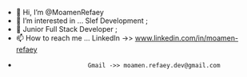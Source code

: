 - 👋 Hi, I’m @MoamenRefaey
- 👀 I’m interested in ... Slef Development ;
- 🌱 Junior Full Stack Developer ;
- 📫 How to reach me ... LinkedIn ->> www.linkedin.com/in/moamen-refaey
-                         Gmail ->> moamen.refaey.dev@gmail.com

<!---
MoamenRefaey/MoamenRefaey is a ✨ special ✨ repository because its `README.md` (this file) appears on your GitHub profile.
You can click the Preview link to take a look at your changes.
--->
